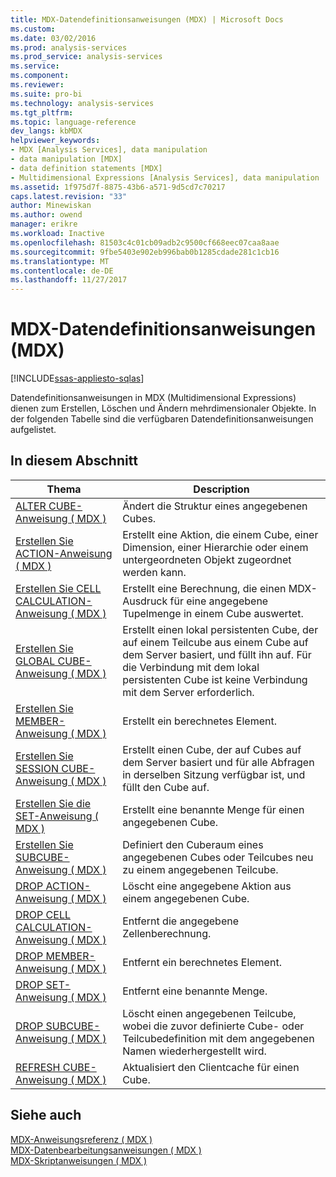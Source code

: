 ```yaml
---
title: MDX-Datendefinitionsanweisungen (MDX) | Microsoft Docs
ms.custom: 
ms.date: 03/02/2016
ms.prod: analysis-services
ms.prod_service: analysis-services
ms.service: 
ms.component: 
ms.reviewer: 
ms.suite: pro-bi
ms.technology: analysis-services
ms.tgt_pltfrm: 
ms.topic: language-reference
dev_langs: kbMDX
helpviewer_keywords:
- MDX [Analysis Services], data manipulation
- data manipulation [MDX]
- data definition statements [MDX]
- Multidimensional Expressions [Analysis Services], data manipulation
ms.assetid: 1f975d7f-8875-43b6-a571-9d5cd7c70217
caps.latest.revision: "33"
author: Minewiskan
ms.author: owend
manager: erikre
ms.workload: Inactive
ms.openlocfilehash: 81503c4c01cb09adb2c9500cf668eec07caa8aae
ms.sourcegitcommit: 9fbe5403e902eb996bab0b1285cdade281c1cb16
ms.translationtype: MT
ms.contentlocale: de-DE
ms.lasthandoff: 11/27/2017
---
```

# <a name="mdx-data-definition-statements-mdx"></a>MDX-Datendefinitionsanweisungen (MDX)
[!INCLUDE[ssas-appliesto-sqlas](../includes/ssas-appliesto-sqlas.md)]

  Datendefinitionsanweisungen in MDX (Multidimensional Expressions) dienen zum Erstellen, Löschen und Ändern mehrdimensionaler Objekte. In der folgenden Tabelle sind die verfügbaren Datendefinitionsanweisungen aufgelistet.  
  
## <a name="in-this-section"></a>In diesem Abschnitt  
  
|Thema|Description|  
|-----------|-----------------|  
|[ALTER CUBE-Anweisung &#40; MDX &#41;](../mdx/mdx-data-definition-alter-cube.md)|Ändert die Struktur eines angegebenen Cubes.|  
|[Erstellen Sie ACTION-Anweisung &#40; MDX &#41;](../mdx/mdx-data-definition-create-action.md)|Erstellt eine Aktion, die einem Cube, einer Dimension, einer Hierarchie oder einem untergeordneten Objekt zugeordnet werden kann.|  
|[Erstellen Sie CELL CALCULATION-Anweisung &#40; MDX &#41;](../mdx/mdx-data-definition-create-cell-calculation.md)|Erstellt eine Berechnung, die einen MDX-Ausdruck für eine angegebene Tupelmenge in einem Cube auswertet.|  
|[Erstellen Sie GLOBAL CUBE-Anweisung &#40; MDX &#41;](../mdx/mdx-data-definition-create-global-cube.md)|Erstellt einen lokal persistenten Cube, der auf einem Teilcube aus einem Cube auf dem Server basiert, und füllt ihn auf. Für die Verbindung mit dem lokal persistenten Cube ist keine Verbindung mit dem Server erforderlich.|  
|[Erstellen Sie MEMBER-Anweisung &#40; MDX &#41;](../mdx/mdx-data-definition-create-member.md)|Erstellt ein berechnetes Element.|  
|[Erstellen Sie SESSION CUBE-Anweisung &#40; MDX &#41;](../mdx/mdx-data-definition-create-session-cube.md)|Erstellt einen Cube, der auf Cubes auf dem Server basiert und für alle Abfragen in derselben Sitzung verfügbar ist, und füllt den Cube auf.|  
|[Erstellen Sie die SET-Anweisung &#40; MDX &#41;](../mdx/mdx-data-definition-create-set.md)|Erstellt eine benannte Menge für einen angegebenen Cube.|  
|[Erstellen Sie SUBCUBE-Anweisung &#40; MDX &#41;](../mdx/mdx-data-definition-create-subcube.md)|Definiert den Cuberaum eines angegebenen Cubes oder Teilcubes neu zu einem angegebenen Teilcube.|  
|[DROP ACTION-Anweisung &#40; MDX &#41;](../mdx/mdx-data-definition-drop-action.md)|Löscht eine angegebene Aktion aus einem angegebenen Cube.|  
|[DROP CELL CALCULATION-Anweisung &#40; MDX &#41;](../mdx/mdx-data-definition-drop-cell-calculation.md)|Entfernt die angegebene Zellenberechnung.|  
|[DROP MEMBER-Anweisung &#40; MDX &#41;](../mdx/mdx-data-definition-drop-member.md)|Entfernt ein berechnetes Element.|  
|[DROP SET-Anweisung &#40; MDX &#41;](../mdx/mdx-data-definition-drop-set.md)|Entfernt eine benannte Menge.|  
|[DROP SUBCUBE-Anweisung &#40; MDX &#41;](../mdx/mdx-data-definition-drop-subcube.md)|Löscht einen angegebenen Teilcube, wobei die zuvor definierte Cube- oder Teilcubedefinition mit dem angegebenen Namen wiederhergestellt wird.|  
|[REFRESH CUBE-Anweisung &#40; MDX &#41;](../mdx/mdx-data-definition-refresh-cube.md)|Aktualisiert den Clientcache für einen Cube.|  
  
## <a name="see-also"></a>Siehe auch  
 [MDX-Anweisungsreferenz &#40; MDX &#41;](../mdx/mdx-statement-reference-mdx.md)   
 [MDX-Datenbearbeitungsanweisungen &#40; MDX &#41;](../mdx/mdx-data-manipulation-statements-mdx.md)   
 [MDX-Skriptanweisungen &#40; MDX &#41;](../mdx/mdx-scripting-statements-mdx.md)  
  
  
